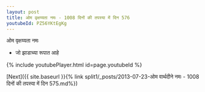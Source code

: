 ```yaml
---
layout: post
title: ओम वृक्षय्यता नमः - 1008 दिनों की तपस्या में दिन 576
youtubeId: PZ56YKtEgKg
---
```

 
 
 ओम वृक्षय्यता नमः  
 
 -  जो झाडाच्या रूपात आहे 
 
  
 
  
 
 
 
 
 
 


{% include youtubePlayer.html id=page.youtubeId %}
 
[Next]({{ site.baseurl }}{% link  split1/_posts/2013-07-23-ओम वार्थदीने नमः - 1008 दिनों की तपस्या में दिन 575.md%})
 

